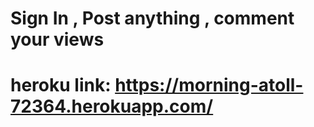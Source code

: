 # Sign In , Post anything , comment your views
# heroku link: https://morning-atoll-72364.herokuapp.com/
